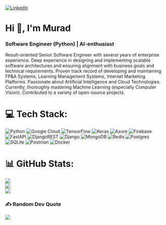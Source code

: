 [![LinkedIn](https://img.shields.io/badge/LinkedIn-%230077B5.svg?logo=linkedin&logoColor=white)](https://linkedin.com/in/akhundov1murad) 
<h1 align="left">Hi 👋, I'm Murad</h1>
<h3 align="left">Software Engineer (Python) | AI-enthusiast</h3>

Result-oriented Senior Software Engineer with several years of enterprise experience. Deep experience in designing and implementing scalable software architectures and ensuring alignment with business goals and technical requirements. Proven track record of developing and maintaining FP\&A Systems, Learning Management Systems, Internet Marketing Platforms. Passionate about Artificial Intelligence and Cloud Technologies. Currently, thoroughly mastering Machine Learning (especially Computer Vision). Contributed to a variety of open-source projects.

# 💻 Tech Stack:
![Python](https://img.shields.io/badge/python-3670A0?style=for-the-badge&logo=python&logoColor=ffdd54) ![Google Cloud](https://img.shields.io/badge/Google%20Cloud-%234285F4.svg?style=for-the-badge&logo=google-cloud&logoColor=white) ![TensorFlow](https://img.shields.io/badge/tensorflow-%230A0FFF.svg?style=for-the-badge&logo=tensorflow&logoColor=white) ![Keras](https://img.shields.io/badge/keras-%230A0FFF.svg?style=for-the-badge&logo=keras&logoColor=white) ![Azure](https://img.shields.io/badge/azure-%230167ff.svg?style=for-the-badge&logo=azure&logoColor=white) ![Firebase](https://img.shields.io/badge/firebase-%23039BE5.svg?style=for-the-badge&logo=firebase) ![FastAPI](https://img.shields.io/badge/FastAPI-005571?style=for-the-badge&logo=fastapi) ![DjangoREST](https://img.shields.io/badge/DJANGO-REST-ff1709?style=for-the-badge&logo=django&logoColor=white&color=ff1709&labelColor=gray) ![Django](https://img.shields.io/badge/django-%23092E20.svg?style=for-the-badge&logo=django&logoColor=white) ![MongoDB](https://img.shields.io/badge/MongoDB-%234ea94b.svg?style=for-the-badge&logo=mongodb&logoColor=white) ![Redis](https://img.shields.io/badge/redis-%23DD0031.svg?style=for-the-badge&logo=redis&logoColor=white) ![Postgres](https://img.shields.io/badge/postgres-%23316192.svg?style=for-the-badge&logo=postgresql&logoColor=white) ![SQLite](https://img.shields.io/badge/sqlite-%2307405e.svg?style=for-the-badge&logo=sqlite&logoColor=white) ![Postman](https://img.shields.io/badge/Postman-FF6C37?style=for-the-badge&logo=postman&logoColor=white) ![Docker](https://img.shields.io/badge/docker-%230db7ed.svg?style=for-the-badge&logo=docker&logoColor=white)
# 📊 GitHub Stats:
![](https://github-readme-stats.vercel.app/api?username=akhundMurad&theme=dark&hide_border=false&include_all_commits=false&count_private=false)<br/>
![](https://github-readme-streak-stats.herokuapp.com/?user=akhundMurad&theme=dark&hide_border=false)<br/>
![](https://github-readme-stats.vercel.app/api/top-langs/?username=akhundMurad&theme=dark&hide_border=false&include_all_commits=false&count_private=false&layout=compact)

### ✍️ Random Dev Quote
![](https://quotes-github-readme.vercel.app/api?type=horizontal&theme=radical)

<!-- Proudly created with GPRM ( https://gprm.itsvg.in ) -->
